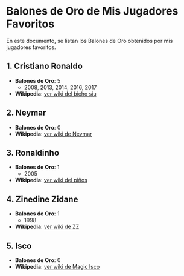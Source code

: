 # Balones de Oro de Mis Jugadores Favoritos

En este documento, se listan los Balones de Oro obtenidos por mis jugadores favoritos.

## 1. **Cristiano Ronaldo**
   - **Balones de Oro**: 5
     - 2008, 2013, 2014, 2016, 2017
   - **Wikipedia**: [ver wiki del bicho siu](https://es.wikipedia.org/wiki/Cristiano_Ronaldo)

## 2. **Neymar**
   - **Balones de Oro**: 0
   - **Wikipedia**: [ver wiki de Neymar](https://es.wikipedia.org/wiki/Neymar)

## 3. **Ronaldinho**
   - **Balones de Oro**: 1
     - 2005
   - **Wikipedia**: [ver wiki del piños](https://es.wikipedia.org/wiki/Ronaldinho)

## 4. **Zinedine Zidane**
   - **Balones de Oro**: 1
     - 1998
   - **Wikipedia**: [ver wiki de ZZ](https://es.wikipedia.org/wiki/Zinedine_Zidane)

## 5. **Isco**
   - **Balones de Oro**: 0
   - **Wikipedia**: [ver wiki de Magic Isco](https://es.wikipedia.org/wiki/Isco)